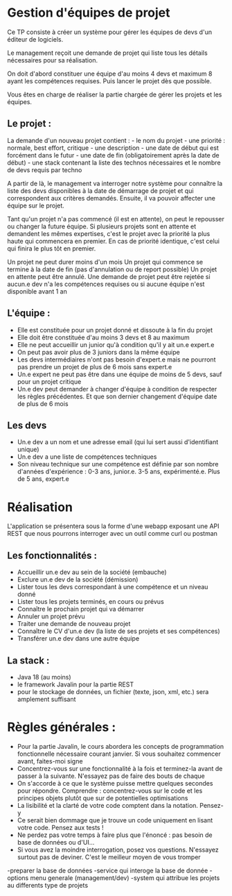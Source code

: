 # Gestion d'équipes de projet

Ce TP consiste à créer un système pour gérer les équipes de devs d'un éditeur de logiciels.

Le management reçoit une demande de projet qui liste tous les détails nécessaires pour sa réalisation.

On doit d'abord constituer une équipe d'au moins 4 devs et maximum 8 ayant les compétences requises. Puis lancer le projet dès que possible.

Vous êtes en charge de réaliser la partie chargée de gérer les projets et les équipes.

## Le projet :

La demande d'un nouveau projet contient : - le nom du projet - une priorité : normale, best effort, critique - une description - une date de début qui est forcément dans le futur - une date de fin (obligatoirement après la date de début) - une stack contenant la liste des technos nécessaires et le nombre de devs requis par techno

A partir de là, le management va interroger notre système pour connaître la liste des devs disponibles à la date de démarrage de projet et qui correspondent aux critères demandés.
Ensuite, il va pouvoir affecter une équipe sur le projet.

Tant qu'un projet n'a pas commencé (il est en attente), on peut le repousser ou changer la future équipe.
Si plusieurs projets sont en attente et demandent les mêmes expertises, c'est le projet avec la priorité la plus haute qui commencera en premier. En cas de priorité identique, c'est celui qui finira le plus tôt en premier.

Un projet ne peut durer moins d'un mois
Un projet qui commence se termine à la date de fin (pas d'annulation ou de report possible)
Un projet en attente peut être annulé.
Une demande de projet peut être rejetée si aucun.e dev n'a les compétences requises ou si aucune équipe n'est disponible avant 1 an

## L'équipe :

- Elle est constituée pour un projet donné et dissoute à la fin du projet
- Elle doit être constituée d'au moins 3 devs et 8 au maximum
- Elle ne peut accueillir un junior qu'à condition qu'il y ait un.e expert.e
- On peut pas avoir plus de 3 juniors dans la même équipe
- Les devs intermédiaires n'ont pas besoin d'expert.e mais ne pourront pas prendre un projet de plus de 6 mois sans expert.e
- Un.e expert ne peut pas être dans une équipe de moins de 5 devs, sauf pour un projet critique
- Un.e dev peut demander à changer d'équipe à condition de respecter les règles précédentes. Et que son dernier changement d'équipe date de plus de 6 mois

## Les devs

- Un.e dev a un nom et une adresse email (qui lui sert aussi d'identifiant unique)
- Un.e dev a une liste de compétences techniques
- Son niveau technique sur une compétence est définie par son nombre d'années d'expérience : 0-3 ans, junior.e. 3-5 ans, expérimenté.e. Plus de 5 ans, expert.e

# Réalisation

L'application se présentera sous la forme d'une webapp exposant une API REST que nous pourrons interroger avec un outil comme curl ou postman

## Les fonctionnalités :

- Accueillir un.e dev au sein de la société (embauche)
- Exclure un.e dev de la société (démission)
- Lister tous les devs correspondant à une compétence et un niveau donné
- Lister tous les projets terminés, en cours ou prévus
- Connaître le prochain projet qui va démarrer
- Annuler un projet prévu
- Traiter une demande de nouveau projet
- Connaître le CV d'un.e dev (la liste de ses projets et ses compétences)
- Transférer un.e dev dans une autre équipe

## La stack :

- Java 18 (au moins)
- le framework Javalin pour la partie REST
- pour le stockage de données, un fichier (texte, json, xml, etc.) sera amplement suffisant

# Règles générales :

- Pour la partie Javalin, le cours abordera les concepts de programmation fonctionnelle nécessaire courant janvier. Si vous souhaitez commencer avant, faites-moi signe
- Concentrez-vous sur une fonctionnalité à la fois et terminez-la avant de passer à la suivante. N'essayez pas de faire des bouts de chaque
- On s'accorde à ce que le système puisse mettre quelques secondes pour répondre. Comprendre : concentrez-vous sur le code et les principes objets plutôt que sur de potentielles optimisations
- La lisibilité et la clarté de votre code comptent dans la notation. Pensez-y
- Ce serait bien dommage que je trouve un code uniquement en lisant votre code. Pensez aux tests !
- Ne perdez pas votre temps à faire plus que l'énoncé : pas besoin de base de données ou d'UI...
- Si vous avez la moindre interrogation, posez vos questions. N'essayez surtout pas de deviner. C'est le meilleur moyen de vous tromper

-preparer la base de données
-service qui interoge la base de donnée
-options menu generale (management/dev)
-system qui attribue les projets au differents type de projets
